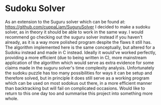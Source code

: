 # Sudoku Solver
As an extension to the Suguru solver which can be found at:
https://github.com/cuppaLiam/SuguruSolver
I decided to make a sudoku solver, as in theory it should be able to work in the same way.
I would recommend go checking out the suguru solver instead if you haven't already, as it is a way more polished program despite the flaws it still has. The algorithm implemented here is the same conceptually, but altered for a Sudoku instead and made in C instead.
Ideally it would've worked perfectly, providing a more efficient (due to being written in C), more mainstream application of the algorithm which would serve as extra evidence for some claims made in the suguru solver's time complexity analysis. 
Unfortunately the sudoku puzzle has too many possibilities for ways it can be setup and therefore solved, but in principle it does still serve as a working program which can be used on most sodokus out there, in a more efficient manner than backtracking but will fail on complicated occasions.
Would like to return to this one day too and summarise this project into something more whole.
